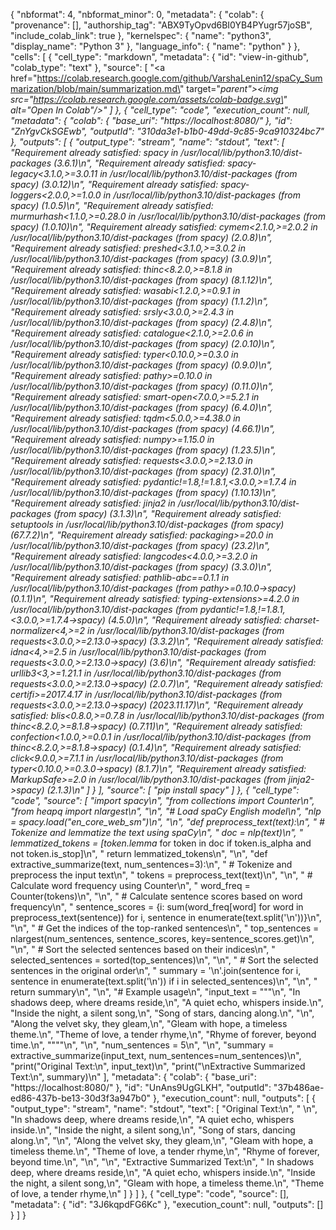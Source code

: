 {
  "nbformat": 4,
  "nbformat_minor": 0,
  "metadata": {
    "colab": {
      "provenance": [],
      "authorship_tag": "ABX9TyOpvd6BI0YB4PYugr57joSB",
      "include_colab_link": true
    },
    "kernelspec": {
      "name": "python3",
      "display_name": "Python 3"
    },
    "language_info": {
      "name": "python"
    }
  },
  "cells": [
    {
      "cell_type": "markdown",
      "metadata": {
        "id": "view-in-github",
        "colab_type": "text"
      },
      "source": [
        "<a href=\"https://colab.research.google.com/github/VarshaLenin12/spaCy_Summarization/blob/main/summarization.md\" target=\"_parent\"><img src=\"https://colab.research.google.com/assets/colab-badge.svg\" alt=\"Open In Colab\"/></a>"
      ]
    },
    {
      "cell_type": "code",
      "execution_count": null,
      "metadata": {
        "colab": {
          "base_uri": "https://localhost:8080/"
        },
        "id": "ZnYgvCkSGEwb",
        "outputId": "310da3e1-b1b0-49dd-9c85-9ca910324bc7"
      },
      "outputs": [
        {
          "output_type": "stream",
          "name": "stdout",
          "text": [
            "Requirement already satisfied: spacy in /usr/local/lib/python3.10/dist-packages (3.6.1)\n",
            "Requirement already satisfied: spacy-legacy<3.1.0,>=3.0.11 in /usr/local/lib/python3.10/dist-packages (from spacy) (3.0.12)\n",
            "Requirement already satisfied: spacy-loggers<2.0.0,>=1.0.0 in /usr/local/lib/python3.10/dist-packages (from spacy) (1.0.5)\n",
            "Requirement already satisfied: murmurhash<1.1.0,>=0.28.0 in /usr/local/lib/python3.10/dist-packages (from spacy) (1.0.10)\n",
            "Requirement already satisfied: cymem<2.1.0,>=2.0.2 in /usr/local/lib/python3.10/dist-packages (from spacy) (2.0.8)\n",
            "Requirement already satisfied: preshed<3.1.0,>=3.0.2 in /usr/local/lib/python3.10/dist-packages (from spacy) (3.0.9)\n",
            "Requirement already satisfied: thinc<8.2.0,>=8.1.8 in /usr/local/lib/python3.10/dist-packages (from spacy) (8.1.12)\n",
            "Requirement already satisfied: wasabi<1.2.0,>=0.9.1 in /usr/local/lib/python3.10/dist-packages (from spacy) (1.1.2)\n",
            "Requirement already satisfied: srsly<3.0.0,>=2.4.3 in /usr/local/lib/python3.10/dist-packages (from spacy) (2.4.8)\n",
            "Requirement already satisfied: catalogue<2.1.0,>=2.0.6 in /usr/local/lib/python3.10/dist-packages (from spacy) (2.0.10)\n",
            "Requirement already satisfied: typer<0.10.0,>=0.3.0 in /usr/local/lib/python3.10/dist-packages (from spacy) (0.9.0)\n",
            "Requirement already satisfied: pathy>=0.10.0 in /usr/local/lib/python3.10/dist-packages (from spacy) (0.11.0)\n",
            "Requirement already satisfied: smart-open<7.0.0,>=5.2.1 in /usr/local/lib/python3.10/dist-packages (from spacy) (6.4.0)\n",
            "Requirement already satisfied: tqdm<5.0.0,>=4.38.0 in /usr/local/lib/python3.10/dist-packages (from spacy) (4.66.1)\n",
            "Requirement already satisfied: numpy>=1.15.0 in /usr/local/lib/python3.10/dist-packages (from spacy) (1.23.5)\n",
            "Requirement already satisfied: requests<3.0.0,>=2.13.0 in /usr/local/lib/python3.10/dist-packages (from spacy) (2.31.0)\n",
            "Requirement already satisfied: pydantic!=1.8,!=1.8.1,<3.0.0,>=1.7.4 in /usr/local/lib/python3.10/dist-packages (from spacy) (1.10.13)\n",
            "Requirement already satisfied: jinja2 in /usr/local/lib/python3.10/dist-packages (from spacy) (3.1.3)\n",
            "Requirement already satisfied: setuptools in /usr/local/lib/python3.10/dist-packages (from spacy) (67.7.2)\n",
            "Requirement already satisfied: packaging>=20.0 in /usr/local/lib/python3.10/dist-packages (from spacy) (23.2)\n",
            "Requirement already satisfied: langcodes<4.0.0,>=3.2.0 in /usr/local/lib/python3.10/dist-packages (from spacy) (3.3.0)\n",
            "Requirement already satisfied: pathlib-abc==0.1.1 in /usr/local/lib/python3.10/dist-packages (from pathy>=0.10.0->spacy) (0.1.1)\n",
            "Requirement already satisfied: typing-extensions>=4.2.0 in /usr/local/lib/python3.10/dist-packages (from pydantic!=1.8,!=1.8.1,<3.0.0,>=1.7.4->spacy) (4.5.0)\n",
            "Requirement already satisfied: charset-normalizer<4,>=2 in /usr/local/lib/python3.10/dist-packages (from requests<3.0.0,>=2.13.0->spacy) (3.3.2)\n",
            "Requirement already satisfied: idna<4,>=2.5 in /usr/local/lib/python3.10/dist-packages (from requests<3.0.0,>=2.13.0->spacy) (3.6)\n",
            "Requirement already satisfied: urllib3<3,>=1.21.1 in /usr/local/lib/python3.10/dist-packages (from requests<3.0.0,>=2.13.0->spacy) (2.0.7)\n",
            "Requirement already satisfied: certifi>=2017.4.17 in /usr/local/lib/python3.10/dist-packages (from requests<3.0.0,>=2.13.0->spacy) (2023.11.17)\n",
            "Requirement already satisfied: blis<0.8.0,>=0.7.8 in /usr/local/lib/python3.10/dist-packages (from thinc<8.2.0,>=8.1.8->spacy) (0.7.11)\n",
            "Requirement already satisfied: confection<1.0.0,>=0.0.1 in /usr/local/lib/python3.10/dist-packages (from thinc<8.2.0,>=8.1.8->spacy) (0.1.4)\n",
            "Requirement already satisfied: click<9.0.0,>=7.1.1 in /usr/local/lib/python3.10/dist-packages (from typer<0.10.0,>=0.3.0->spacy) (8.1.7)\n",
            "Requirement already satisfied: MarkupSafe>=2.0 in /usr/local/lib/python3.10/dist-packages (from jinja2->spacy) (2.1.3)\n"
          ]
        }
      ],
      "source": [
        "pip install spacy"
      ]
    },
    {
      "cell_type": "code",
      "source": [
        "import spacy\n",
        "from collections import Counter\n",
        "from heapq import nlargest\n",
        "\n",
        "# Load spaCy English model\n",
        "nlp = spacy.load(\"en_core_web_sm\")\n",
        "\n",
        "def preprocess_text(text):\n",
        "    # Tokenize and lemmatize the text using spaCy\n",
        "    doc = nlp(text)\n",
        "    lemmatized_tokens = [token.lemma_ for token in doc if token.is_alpha and not token.is_stop]\n",
        "    return lemmatized_tokens\n",
        "\n",
        "def extractive_summarize(text, num_sentences=3):\n",
        "    # Tokenize and preprocess the input text\n",
        "    tokens = preprocess_text(text)\n",
        "\n",
        "    # Calculate word frequency using Counter\n",
        "    word_freq = Counter(tokens)\n",
        "\n",
        "    # Calculate sentence scores based on word frequency\n",
        "    sentence_scores = {i: sum(word_freq[word] for word in preprocess_text(sentence)) for i, sentence in enumerate(text.split('\\n'))}\n",
        "\n",
        "    # Get the indices of the top-ranked sentences\n",
        "    top_sentences = nlargest(num_sentences, sentence_scores, key=sentence_scores.get)\n",
        "\n",
        "    # Sort the selected sentences based on their indices\n",
        "    selected_sentences = sorted(top_sentences)\n",
        "\n",
        "    # Sort the selected sentences in the original order\n",
        "    summary = '\\n'.join(sentence for i, sentence in enumerate(text.split('\\n')) if i in selected_sentences)\n",
        "\n",
        "    return summary\n",
        "\n",
        "# Example usage\n",
        "input_text = \"\"\"\n",
        "In shadows deep, where dreams reside,\n",
        "A quiet echo, whispers inside.\n",
        "Inside the night, a silent song,\n",
        "Song of stars, dancing along.\n",
        "\n",
        "Along the velvet sky, they gleam,\n",
        "Gleam with hope, a timeless theme.\n",
        "Theme of love, a tender rhyme,\n",
        "Rhyme of forever, beyond time.\n",
        "\"\"\"\n",
        "\n",
        "num_sentences = 5\n",
        "\n",
        "summary = extractive_summarize(input_text, num_sentences=num_sentences)\n",
        "print(\"Original Text:\\n\", input_text)\n",
        "print(\"\\nExtractive Summarized Text:\\n\", summary)\n"
      ],
      "metadata": {
        "colab": {
          "base_uri": "https://localhost:8080/"
        },
        "id": "UnAns9UgGLKH",
        "outputId": "37b486ae-ed86-437b-be13-30d3f3a947b0"
      },
      "execution_count": null,
      "outputs": [
        {
          "output_type": "stream",
          "name": "stdout",
          "text": [
            "Original Text:\n",
            " \n",
            "In shadows deep, where dreams reside,\n",
            "A quiet echo, whispers inside.\n",
            "Inside the night, a silent song,\n",
            "Song of stars, dancing along.\n",
            "\n",
            "Along the velvet sky, they gleam,\n",
            "Gleam with hope, a timeless theme.\n",
            "Theme of love, a tender rhyme,\n",
            "Rhyme of forever, beyond time.\n",
            "\n",
            "\n",
            "Extractive Summarized Text:\n",
            " In shadows deep, where dreams reside,\n",
            "A quiet echo, whispers inside.\n",
            "Inside the night, a silent song,\n",
            "Gleam with hope, a timeless theme.\n",
            "Theme of love, a tender rhyme,\n"
          ]
        }
      ]
    },
    {
      "cell_type": "code",
      "source": [],
      "metadata": {
        "id": "3J6kqpdFG6Kc"
      },
      "execution_count": null,
      "outputs": []
    }
  ]
}
